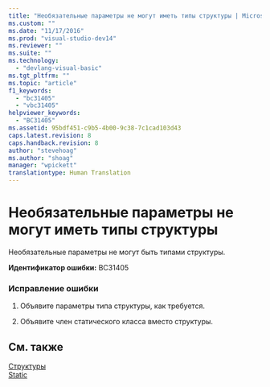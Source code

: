 ```yaml
---
title: "Необязательные параметры не могут иметь типы структуры | Microsoft Docs"
ms.custom: ""
ms.date: "11/17/2016"
ms.prod: "visual-studio-dev14"
ms.reviewer: ""
ms.suite: ""
ms.technology: 
  - "devlang-visual-basic"
ms.tgt_pltfrm: ""
ms.topic: "article"
f1_keywords: 
  - "bc31405"
  - "vbc31405"
helpviewer_keywords: 
  - "BC31405"
ms.assetid: 95bdf451-c9b5-4b00-9c38-7c1cad103d43
caps.latest.revision: 8
caps.handback.revision: 8
author: "stevehoag"
ms.author: "shoag"
manager: "wpickett"
translationtype: Human Translation
---
```

# Необязательные параметры не могут иметь типы структуры
Необязательные параметры не могут быть типами структуры.  
  
 **Идентификатор ошибки:** BC31405  
  
### Исправление ошибки  
  
1.  Объявите параметры типа структуры, как требуется.  
  
2.  Объявите член статического класса вместо структуры.  
  
## См. также  
 [Структуры](../../visual-basic/programming-guide/language-features/data-types/structures.md)   
 [Static](../../visual-basic/language-reference/modifiers/static.md)